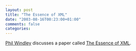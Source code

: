 ```yaml
---
layout: post
title: "The Essence of XML"
date: "2003-08-16T00:23:00+01:00"
comments: false
categories: 
---
```


<p><a href="http://www.windley.com/2003/08/15.html#a775" title="Phil Windley | The Essence of XML">Phil Windley</a> discusses a paper called <a href="http://www.research.avayalabs.com/user/wadler/topics/xml.html#xml-essence" title="Wadler: XML">The Essence of XML</a>.</p>

